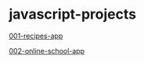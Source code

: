 # javascript-projects

[001-recipes-app](https://yorecipes.netlify.app/)

[002-online-school-app](https://devskool.netlify.app/)

